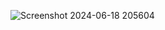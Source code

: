 ![Screenshot 2024-06-18 205604](https://github.com/VeeraboinaSaiGanesh/Data_Visualization_PowerBI/assets/126412511/6921a9ac-0558-42f4-8772-a2902f192e4c)
